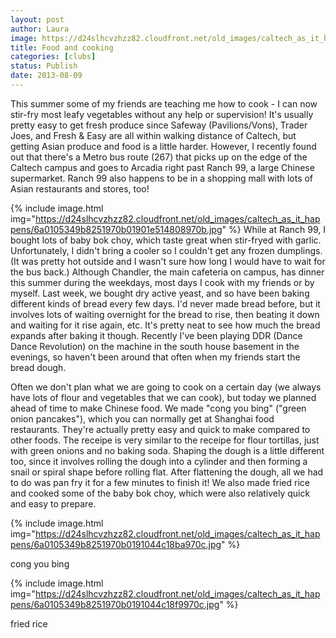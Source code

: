 ```yaml
---
layout: post
author: Laura
image: https://d24slhcvzhzz82.cloudfront.net/old_images/caltech_as_it_happens/6a0105349b8251970b01901e5147d9970b.jpg
title: Food and cooking 
categories: [clubs]
status: Publish
date: 2013-08-09
---
```


This summer some of my friends are teaching me how to cook - I can now stir-fry most leafy vegetables without any help or supervision! It's usually pretty easy to get fresh produce since Safeway (Pavilions/Vons), Trader Joes, and Fresh &amp; Easy are all within walking distance of Caltech, but getting Asian produce and food is a little harder. However, I recently found out that there's a Metro bus route (267) that picks up on the edge of the Caltech campus and goes to Arcadia right past Ranch 99, a large Chinese supermarket. Ranch 99 also happens to be in a shopping mall with lots of Asian restaurants and stores, too!


{% include image.html img="https://d24slhcvzhzz82.cloudfront.net/old_images/caltech_as_it_happens/6a0105349b8251970b01901e514808970b.jpg" %}
While at Ranch 99, I bought lots of baby bok choy, which taste great when stir-fryed with garlic. Unfortunately, I didn't bring a cooler so I couldn't get any frozen dumplings. (It was pretty hot outside and I wasn't sure how long I would have to wait for the bus back.)
Although Chandler, the main cafeteria on campus, has dinner this summer during the weekdays, most days I cook with my friends or by myself. Last week, we bought dry active yeast, and so have been baking different kinds of bread every few days. I'd never made bread before, but it involves lots of waiting overnight for the bread to rise, then beating it down and waiting for it rise again, etc. It's pretty neat to see how much the bread expands after baking it though. Recently I've been playing DDR (Dance Dance Revolution) on the machine in the south house basement in the evenings, so haven't been around that often when my friends start the bread dough.

Often we don't plan what we are going to cook on a certain day (we always have lots of flour and vegetables that we can cook), but today we planned ahead of time to make Chinese food. We made "cong you bing" ("green onion pancakes"), which you can normally get at Shanghai food restaurants. They're actually pretty easy and quick to make compared to other foods. The receipe is very similar to the receipe for flour tortillas, just with green onions and no baking soda. Shaping the dough is a little different too, since it involves rolling the dough into a cylinder and then forming a snail or spiral shape before rolling flat. After flattening the dough, all we had to do was pan fry it for a few minutes to finish it! We also made fried rice and cooked some of the baby bok choy, which were also relatively quick and easy to prepare.


{% include image.html img="https://d24slhcvzhzz82.cloudfront.net/old_images/caltech_as_it_happens/6a0105349b8251970b0191044c18ba970c.jpg" %}<div class="photo-caption caption-xid-6a0105349b8251970b0191044c18ba970c" id="caption-xid-6a0105349b8251970b0191044c18ba970c">cong you bing


{% include image.html img="https://d24slhcvzhzz82.cloudfront.net/old_images/caltech_as_it_happens/6a0105349b8251970b0191044c18f9970c.jpg" %}<div class="photo-caption caption-xid-6a0105349b8251970b0191044c18f9970c" id="caption-xid-6a0105349b8251970b0191044c18f9970c">fried rice

